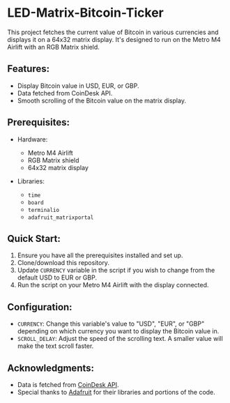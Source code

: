 # LED-Matrix-Bitcoin-Ticker
This project fetches the current value of Bitcoin in various currencies and displays it on a 64x32 matrix display. It's designed to run on the Metro M4 Airlift with an RGB Matrix shield.

## Features:
- Display Bitcoin value in USD, EUR, or GBP.
- Data fetched from CoinDesk API.
- Smooth scrolling of the Bitcoin value on the matrix display.

## Prerequisites:

- Hardware:
  - Metro M4 Airlift
  - RGB Matrix shield
  - 64x32 matrix display
  
- Libraries:
  - `time`
  - `board`
  - `terminalio`
  - `adafruit_matrixportal`

## Quick Start:

1. Ensure you have all the prerequisites installed and set up.
2. Clone/download this repository.
3. Update `CURRENCY` variable in the script if you wish to change from the default USD to EUR or GBP.
4. Run the script on your Metro M4 Airlift with the display connected.

## Configuration:

- `CURRENCY`: Change this variable's value to "USD", "EUR", or "GBP" depending on which currency you want to display the Bitcoin value in.
- `SCROLL_DELAY`: Adjust the speed of the scrolling text. A smaller value will make the text scroll faster.
  
## Acknowledgments:

- Data is fetched from [CoinDesk API](https://www.coindesk.com/coindesk-api).
- Special thanks to [Adafruit](https://www.adafruit.com/) for their libraries and portions of the code.
